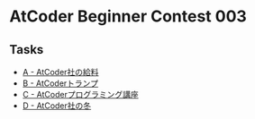 # AtCoder Beginner Contest 003
## Tasks
- [A - AtCoder社の給料](https://beta.atcoder.jp/contests/abc003/tasks/abc003_1)
- [B - AtCoderトランプ](https://beta.atcoder.jp/contests/abc003/tasks/abc003_2)
- [C - AtCoderプログラミング講座](https://beta.atcoder.jp/contests/abc003/tasks/abc003_3)
- [D - AtCoder社の冬](https://beta.atcoder.jp/contests/abc003/tasks/abc003_4)

